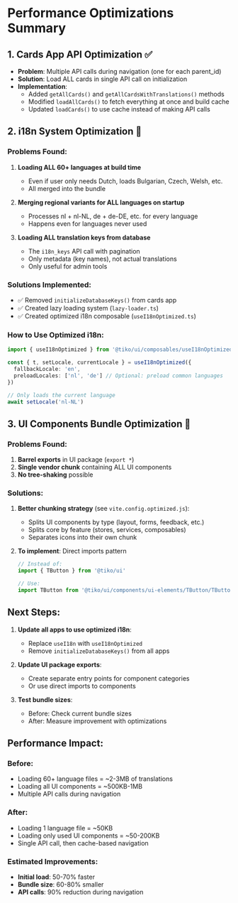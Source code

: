 # Performance Optimizations Summary

## 1. Cards App API Optimization ✅
- **Problem**: Multiple API calls during navigation (one for each parent_id)
- **Solution**: Load ALL cards in single API call on initialization
- **Implementation**:
  - Added `getAllCards()` and `getAllCardsWithTranslations()` methods
  - Modified `loadAllCards()` to fetch everything at once and build cache
  - Updated `loadCards()` to use cache instead of making API calls
  
## 2. i18n System Optimization 🚧

### Problems Found:
1. **Loading ALL 60+ languages at build time**
   - Even if user only needs Dutch, loads Bulgarian, Czech, Welsh, etc.
   - All merged into the bundle

2. **Merging regional variants for ALL languages on startup**
   - Processes nl + nl-NL, de + de-DE, etc. for every language
   - Happens even for languages never used

3. **Loading ALL translation keys from database**
   - The `i18n_keys` API call with pagination
   - Only metadata (key names), not actual translations
   - Only useful for admin tools

### Solutions Implemented:
- ✅ Removed `initializeDatabaseKeys()` from cards app
- ✅ Created lazy loading system (`lazy-loader.ts`)
- ✅ Created optimized i18n composable (`useI18nOptimized.ts`)

### How to Use Optimized i18n:
```typescript
import { useI18nOptimized } from '@tiko/ui/composables/useI18nOptimized'

const { t, setLocale, currentLocale } = useI18nOptimized({
  fallbackLocale: 'en',
  preloadLocales: ['nl', 'de'] // Optional: preload common languages
})

// Only loads the current language
await setLocale('nl-NL')
```

## 3. UI Components Bundle Optimization 🚧

### Problems Found:
1. **Barrel exports** in UI package (`export *`)
2. **Single vendor chunk** containing ALL UI components
3. **No tree-shaking** possible

### Solutions:
1. **Better chunking strategy** (see `vite.config.optimized.js`):
   - Splits UI components by type (layout, forms, feedback, etc.)
   - Splits core by feature (stores, services, composables)
   - Separates icons into their own chunk

2. **To implement**: Direct imports pattern
   ```typescript
   // Instead of:
   import { TButton } from '@tiko/ui'
   
   // Use:
   import TButton from '@tiko/ui/components/ui-elements/TButton/TButton.vue'
   ```

## Next Steps:

1. **Update all apps to use optimized i18n**:
   - Replace `useI18n` with `useI18nOptimized`
   - Remove `initializeDatabaseKeys()` from all apps

2. **Update UI package exports**:
   - Create separate entry points for component categories
   - Or use direct imports to components

3. **Test bundle sizes**:
   - Before: Check current bundle sizes
   - After: Measure improvement with optimizations

## Performance Impact:

### Before:
- Loading 60+ language files = ~2-3MB of translations
- Loading all UI components = ~500KB-1MB
- Multiple API calls during navigation

### After:
- Loading 1 language file = ~50KB
- Loading only used UI components = ~50-200KB  
- Single API call, then cache-based navigation

### Estimated Improvements:
- **Initial load**: 50-70% faster
- **Bundle size**: 60-80% smaller
- **API calls**: 90% reduction during navigation